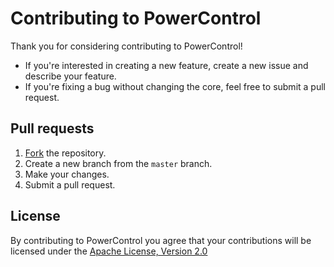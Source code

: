 # Contributing to PowerControl

Thank you for considering contributing to PowerControl!

* If you're interested in creating a new feature, create a new issue and describe your feature.
* If you're fixing a bug without changing the core, feel free to submit a pull request.

## Pull requests

1. [Fork](https://github.com/nberlijn/PowerControl#fork-destination-box) the repository.
2. Create a new branch from the `master` branch.
2. Make your changes.
4. Submit a pull request.

## License

By contributing to PowerControl you agree that your contributions will be licensed under the [Apache License, Version 2.0](http://www.apache.org/licenses/LICENSE-2.0.txt)

